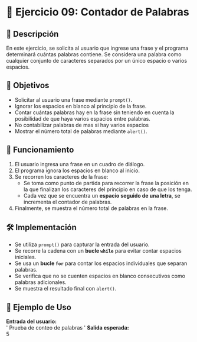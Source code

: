 # 📝 Ejercicio 09: Contador de Palabras  

## 📌 Descripción  
En este ejercicio, se solicita al usuario que ingrese una frase y el programa determinará cuántas palabras contiene. Se considera una palabra como cualquier conjunto de caracteres separados por un único espacio o varios espacios.  

## 🎯 Objetivos  
- Solicitar al usuario una frase mediante `prompt()`.  
- Ignorar los espacios en blanco al principio de la frase.  
- Contar cuántas palabras hay en la frase sin teniendo en cuenta la posibilidad 
  de que haya varios espacios entre palabras.
- No contabilizar palabras de mas si hay varios espacios  
- Mostrar el número total de palabras mediante `alert()`.  

## 📜 Funcionamiento  
1. El usuario ingresa una frase en un cuadro de diálogo.  
2. El programa ignora los espacios en blanco al inicio.  
3. Se recorren los caracteres de la frase: 
   - Se toma como punto de partida para recorrer la frase la posición en la que finalizan
   los caracteres del principio en caso de que los tenga.
   - Cada vez que se encuentra un **espacio seguido de una letra**, se incrementa el contador de palabras.  
4. Finalmente, se muestra el número total de palabras en la frase.  

## 🛠️ Implementación  
- Se utiliza `prompt()` para capturar la entrada del usuario.  
- Se recorre la cadena con un **bucle `while`** para evitar contar espacios iniciales.  
- Se usa un **bucle `for`** para contar los espacios individuales que separan palabras.  
- Se verifica que no se cuenten espacios en blanco consecutivos como palabras adicionales.  
- Se muestra el resultado final con `alert()`.  

## 📌 Ejemplo de Uso  
**Entrada del usuario:**  
'      Prueba    de conteo     de palabras    '
**Salida esperada:**  
5